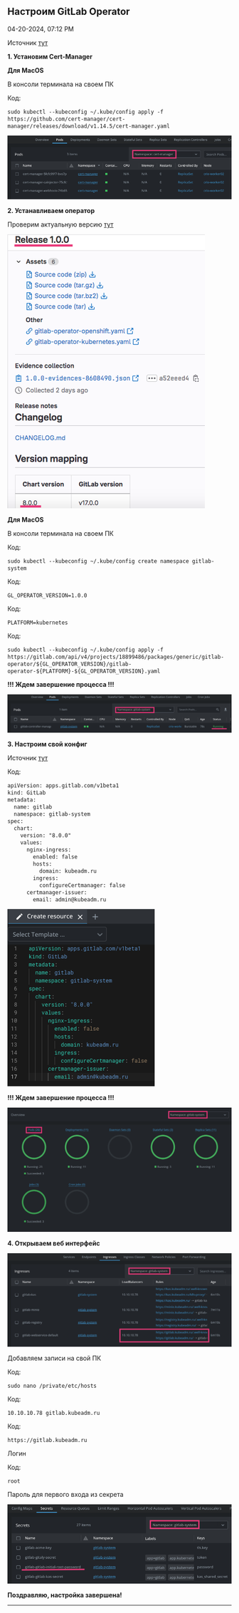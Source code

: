 
##  Настроим GitLab Operator 

04-20-2024, 07:12 PM

Источник [тут](https://docs.gitlab.com/operator/installation.html?tab=Kubernetes)  
  
**1\. Установим Cert-Manager**  
  
**Для MacOS**  
  
В консоли терминала на своем ПК  
  


Код:
    
    
    sudo kubectl --kubeconfig ~/.kube/config apply -f https://github.com/cert-manager/cert-manager/releases/download/v1.14.5/cert-manager.yaml

![Нажмите на изображение для увеличения.  Название:	Снимок экрана 2024-05-19 в 9.27.20.png Просмотров:	0 Размер:	52.1 Кб ID:	3563](images\\img_3563_1716100092.jpg)  
  
**2\. Устанавливаем оператор**  
  
Проверим актуальную версию [тут](https://gitlab.com/gitlab-org/cloud-native/gitlab-operator/-/releases)  
  
  
![Нажмите на изображение для увеличения.  Название:	Снимок экрана 2024-05-19 в 10.15.39.png Просмотров:	0 Размер:	60.0 Кб ID:	3564](images\\img_3564_1716103027.jpg)  
  
**Для MacOS**  
  
В консоли терминала на своем ПК  
  


Код:
    
    
    sudo kubectl --kubeconfig ~/.kube/config create namespace gitlab-system

Код:
    
    
    GL_OPERATOR_VERSION=1.0.0

Код:
    
    
    PLATFORM=kubernetes

Код:
    
    
    sudo kubectl --kubeconfig ~/.kube/config apply -f https://gitlab.com/api/v4/projects/18899486/packages/generic/gitlab-operator/${GL_OPERATOR_VERSION}/gitlab-operator-${PLATFORM}-${GL_OPERATOR_VERSION}.yaml

**!!! Ждем завершение процесса !!!**  
  
![Нажмите на изображение для увеличения.  Название:	Снимок экрана 2024-04-20 в 20.12.39.png Просмотров:	0 Размер:	40.0 Кб ID:	3320](images\\img_3320_1713633249.jpg)  
  
  
**3\. Настроим свой конфиг**  
  
Источник [тут](https://docs.gitlab.com/operator/installation.html)  
  


Код:
    
    
    apiVersion: apps.gitlab.com/v1beta1
    kind: GitLab
    metadata:
      name: gitlab
      namespace: gitlab-system
    spec:
      chart:
        version: "8.0.0"
        values:
          nginx-ingress:
            enabled: false
            hosts:
              domain: kubeadm.ru
            ingress:
              configureCertmanager: false
          certmanager-issuer:
            email: admin@kubeadm.ru

![Нажмите на изображение для увеличения.  Название:	Снимок экрана 2024-05-19 в 10.20.30.png Просмотров:	6 Размер:	35.5 Кб ID:	3565](images\\img_3565_1716103262.jpg)  
  
**!!! Ждем завершение процесса !!!**  
  
![Нажмите на изображение для увеличения.  Название:	Снимок экрана 2024-04-25 в 22.00.58.png Просмотров:	3 Размер:	47.7 Кб ID:	3328](images\\img_3328_1714071778.jpg)  
  
**4\. Открываем веб интерфейс**  
  
![Нажмите на изображение для увеличения.  Название:	Снимок экрана 2024-05-06 в 18.16.16.png Просмотров:	4 Размер:	86.8 Кб ID:	3432](images\\img_3432_1715008634.jpg)  
  
Добавляем записи на свой ПК  
  


Код:
    
    
    sudo nano /private/etc/hosts

Код:
    
    
    10.10.10.78 gitlab.kubeadm.ru

Код:
    
    
    https://gitlab.kubeadm.ru

Логин  
  


Код:
    
    
    root

Пароль для первого входа из секрета  
  
![Нажмите на изображение для увеличения.  Название:	Снимок экрана 2024-05-06 в 17.20.00.png Просмотров:	0 Размер:	57.1 Кб ID:	3429](images\\img_3429_1715005278.jpg)  
  
  
**Поздравляю, настройка завершена!**


---

